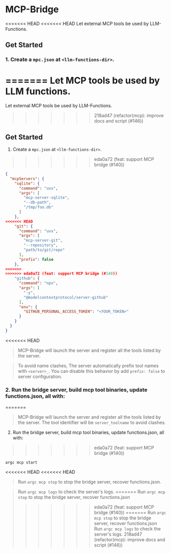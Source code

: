 # MCP-Bridge

<<<<<<< HEAD
<<<<<<< HEAD
Let external MCP tools be used by LLM-Functions.

## Get Started

### 1. Create a `mpc.json` at `<llm-functions-dir>`.
=======
Let MCP tools be used by LLM functions.
=======
Let external MCP tools be used by LLM-Functions.
>>>>>>> 218ad47 (refactor(mcp): improve docs and script (#146))

## Get Started

1. Create a `mpc.json` at `<llm-functions-dir>`.
>>>>>>> eda0a72 (feat: support MCP bridge (#140))

```json
{
  "mcpServers": {
    "sqlite": {
      "command": "uvx",
      "args": [
        "mcp-server-sqlite",
        "--db-path",
        "/tmp/foo.db"
      ]
    },
<<<<<<< HEAD
    "git": {
      "command": "uvx",
      "args": [
        "mcp-server-git",
        "--repository",
        "path/to/git/repo"
      ],
      "prefix": false
    },
=======
>>>>>>> eda0a72 (feat: support MCP bridge (#140))
    "github": {
      "command": "npx",
      "args": [
        "-y",
        "@modelcontextprotocol/server-github"
      ],
      "env": {
        "GITHUB_PERSONAL_ACCESS_TOKEN": "<YOUR_TOKEN>"
      }
    }
  }
}
```

<<<<<<< HEAD
> MCP-Bridge will launch the server and register all the tools listed by the server. 

> To avoid name clashes, The server automatically prefix tool names with `<server>_`. You can disable this behavior by add `prefix: false` to server configuration.

### 2. Run the bridge server, build mcp tool binaries, update functions.json, all with:
=======
> MCP-Bridge will launch the server and register all the tools listed by the server. The tool identifier will be `server_toolname` to avoid clashes.

2. Run the bridge server, build mcp tool binaries, update functions.json, all with:
>>>>>>> eda0a72 (feat: support MCP bridge (#140))

```
argc mcp start
```

<<<<<<< HEAD
<<<<<<< HEAD
> Run `argc mcp stop` to stop the bridge server, recover functions.json.

> Run `argc mcp logs` to check the server's logs.
=======
> Run `argc mcp stop` to stop the bridge server, recover functions.json
>>>>>>> eda0a72 (feat: support MCP bridge (#140))
=======
> Run `argc mcp stop` to stop the bridge server, recover functions.json
> Run `argc mcp logs` to check the server's logs.
>>>>>>> 218ad47 (refactor(mcp): improve docs and script (#146))
